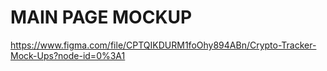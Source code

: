 # MAIN PAGE MOCKUP

https://www.figma.com/file/CPTQIKDURM1foOhy894ABn/Crypto-Tracker-Mock-Ups?node-id=0%3A1